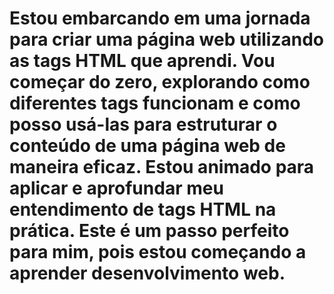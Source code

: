 # Estou embarcando em uma jornada para criar uma página web utilizando as tags HTML que aprendi. Vou começar do zero, explorando como diferentes tags funcionam e como posso usá-las para estruturar o conteúdo de uma página web de maneira eficaz. Estou animado para aplicar e aprofundar meu entendimento de tags HTML na prática. Este é um passo perfeito para mim, pois estou começando a aprender desenvolvimento web.
